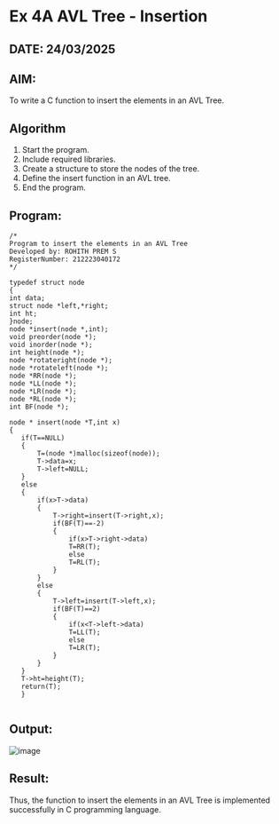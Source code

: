 # Ex 4A AVL Tree - Insertion
## DATE: 24/03/2025
## AIM:
To write a C function to insert the elements in an AVL Tree.

## Algorithm
1. Start the program.
2. Include required libraries.
3. Create a structure to store the nodes of the tree.
4. Define the insert function in an AVL tree.
5. End the program.

## Program:
```
/*
Program to insert the elements in an AVL Tree
Developed by: ROHITH PREM S
RegisterNumber: 212223040172
*/

typedef struct node
{
int data;
struct node *left,*right;
int ht;
}node;
node *insert(node *,int);
void preorder(node *);
void inorder(node *);
int height(node *);
node *rotateright(node *);
node *rotateleft(node *);
node *RR(node *);
node *LL(node *);
node *LR(node *);
node *RL(node *);
int BF(node *);

node * insert(node *T,int x)
{
   if(T==NULL)
   {
       T=(node *)malloc(sizeof(node));
       T->data=x;
       T->left=NULL;
   }
   else
   {
       if(x>T->data)
       {
           T->right=insert(T->right,x);
           if(BF(T)==-2)
           {
               if(x>T->right->data)
               T=RR(T);
               else
               T=RL(T);
           }
       }
       else
       {
           T->left=insert(T->left,x);
           if(BF(T)==2)
           {
               if(x<T->left->data)
               T=LL(T);
               else
               T=LR(T);
           }
       }
   }
   T->ht=height(T);
   return(T);
   }


```

## Output:

![image](https://github.com/user-attachments/assets/9a2b3f79-361f-4f0c-8f3d-09b14f5a0061)

## Result:
Thus, the function to insert the elements in an AVL Tree is implemented successfully in C programming language.

